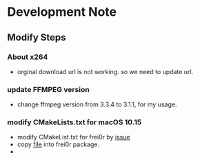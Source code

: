 # Development Note

## Modify Steps

### About x264
- orginal download url is not working. so we need to update url.

### update FFMPEG version
- change ffmpeg version from 3.3.4 to 3.1.1, for my usage.

### modify CMakeLists.txt for macOS 10.15
- modify CMakeList.txt for frei0r by [issue](https://github.com/dyne/frei0r/issues/64)
- copy [file](frei0r_161_fixed_CMakeLists.txt) into frei0r package.
- 